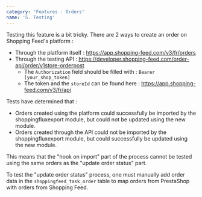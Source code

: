 ```yaml
---
category: 'Features : Orders'
name: '5. Testing'
---
```


Testing this feature is a bit tricky. There are 2 ways to create an order on
Shopping Feed's platform :
* Through the platform itself : https://app.shopping-feed.com/v3/fr/orders
* Through the testing API : https://developer.shopping-feed.com/order-api/order/v1store-orderpost
  * The `Authorization` field should be filled with : `Bearer [your_shop_token]`
  * The token and the `storeId` can be found here : https://app.shopping-feed.com/v3/fr/api 

Tests have determined that :
* Orders created using the platform could successfully be imported by the
shoppingfluxexport module, but could not be updated using the new module.  
* Orders created through the API could not be imported by the shoppingfluxexport
module, but could successfully be updated using the new module.

This means that the "hook on import" part of the process cannot be tested using
the same orders as the "update order status" part.

To test the "update order status" process, one must manually add order data in
the `shoppingfeed_task_order` table to map orders from PrestaShop with orders
from Shopping Feed.
